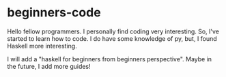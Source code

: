 # beginners-code

Hello fellow programmers. 
I personally find coding very interesting. So, I've started to learn how to code.
I do have some knowledge of py, but, I found Haskell more interesting.

I will add a "haskell for beginners from beginners perspective".
Maybe in the future, I add more guides!
